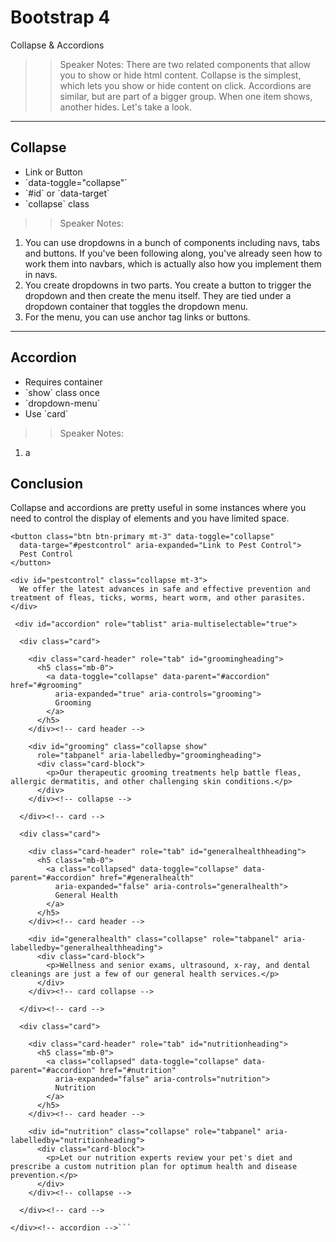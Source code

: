 <!-- .slide: data-state="title" -->
# Bootstrap 4
Collapse & Accordions

> > Speaker Notes:
There are two related components that allow you to show or hide html content. Collapse is the simplest, which lets you show or hide content on click. Accordions are similar, but are part of a bigger group. When one item shows, another hides. Let's take a look.
---

## Collapse

<ul>
	<li class="fragment">Link or Button</li>
	<li class="fragment">`data-toggle="collapse"`</li>
	<li class="fragment">`#id` or `data-target`</li>
	<li class="fragment">`collapse` class</li>
</ul>

> > Speaker Notes:
1. You can use dropdowns in a bunch of components including navs, tabs and buttons. If you've been following along, you've already seen how to work them into navbars, which is actually also how you implement them in navs.
2. You create dropdowns in two parts. You create a button to trigger the dropdown and then create the menu itself. They are tied under a dropdown container that toggles the dropdown menu.
3. For the menu, you can use anchor tag links or buttons.

---

## Accordion

<ul>
	<li class="fragment">Requires container</li>
	<li class="fragment">`show` class once</li>
	<li class="fragment">`dropdown-menu`</li>
	<li class="fragment">Use `card`</li>
</ul>

> > Speaker Notes:
1. a


## Conclusion
Collapse and accordions are pretty useful in some instances where you need to control the display of elements and you have limited space.

```
<button class="btn btn-primary mt-3" data-toggle="collapse" 
  data-targe="#pestcontrol" aria-expanded="Link to Pest Control">
  Pest Control
</button>

<div id="pestcontrol" class="collapse mt-3">
  We offer the latest advances in safe and effective prevention and treatment of fleas, ticks, worms, heart worm, and other parasites.
</div>

```

```
 <div id="accordion" role="tablist" aria-multiselectable="true">

  <div class="card">

    <div class="card-header" role="tab" id="groomingheading">
      <h5 class="mb-0">
        <a data-toggle="collapse" data-parent="#accordion" href="#grooming"
          aria-expanded="true" aria-controls="grooming">
          Grooming
        </a>
      </h5>
    </div><!-- card header -->

    <div id="grooming" class="collapse show" 
      role="tabpanel" aria-labelledby="groomingheading">
      <div class="card-block">
        <p>Our therapeutic grooming treatments help battle fleas, allergic dermatitis, and other challenging skin conditions.</p>
      </div>
    </div><!-- collapse -->

  </div><!-- card -->

  <div class="card">

    <div class="card-header" role="tab" id="generalhealthheading">
      <h5 class="mb-0">
        <a class="collapsed" data-toggle="collapse" data-parent="#accordion" href="#generalhealth"
          aria-expanded="false" aria-controls="generalhealth">
          General Health
        </a>
      </h5>
    </div><!-- card header -->

    <div id="generalhealth" class="collapse" role="tabpanel" aria-labelledby="generalhealthheading">
      <div class="card-block">
        <p>Wellness and senior exams, ultrasound, x-ray, and dental cleanings are just a few of our general health services.</p>
      </div>
    </div><!-- card collapse -->

  </div><!-- card -->

  <div class="card">

    <div class="card-header" role="tab" id="nutritionheading">
      <h5 class="mb-0">
        <a class="collapsed" data-toggle="collapse" data-parent="#accordion" href="#nutrition"
          aria-expanded="false" aria-controls="nutrition">
          Nutrition
        </a>
      </h5>
    </div><!-- card header -->

    <div id="nutrition" class="collapse" role="tabpanel" aria-labelledby="nutritionheading">
      <div class="card-block">
        <p>Let our nutrition experts review your pet's diet and prescribe a custom nutrition plan for optimum health and disease prevention.</p>
      </div>
    </div><!-- collapse -->

  </div><!-- card -->

</div><!-- accordion -->```

